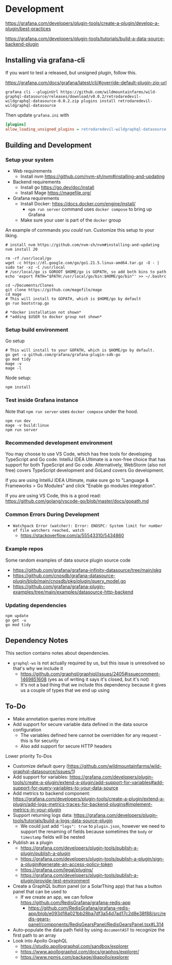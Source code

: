 # Development



https://grafana.com/developers/plugin-tools/create-a-plugin/develop-a-plugin/best-practices

https://grafana.com/developers/plugin-tools/tutorials/build-a-data-source-backend-plugin


## Installing via grafana-cli

If you want to test a released, but unsigned plugin, follow this.

https://grafana.com/docs/grafana/latest/cli/#override-default-plugin-zip-url

```shell
grafana cli --pluginUrl https://github.com/wildmountainfarms/wild-graphql-datasource/releases/download/v0.0.2/retrodaredevil-wildgraphql-datasource-0.0.2.zip plugins install retrodaredevil-wildgraphql-datasource
```

Then update `grafana.ini` with

```ini
[plugins]
allow_loading_unsigned_plugins = retrodaredevil-wildgraphql-datasource
```

## Building and Development

### Setup your system

* Web requirements
  * Install nvm https://github.com/nvm-sh/nvm#installing-and-updating
* Backend requirements
  * Install go https://go.dev/doc/install
  * Install Mage https://magefile.org/
* Grafana requirements
  * Install Docker: https://docs.docker.com/engine/install/
    * `npm run server` command uses `docker compose` to bring up Grafana
  * Make sure your user is part of the `docker` group

An example of commands you *could* run.
Customize this setup to your liking.

```shell
# install nvm https://github.com/nvm-sh/nvm#installing-and-updating
nvm install 20

rm -rf /usr/local/go
wget -c https://dl.google.com/go/go1.21.5.linux-amd64.tar.gz -O - | sudo tar -xz -C /usr/local
# /usr/local/go is GOROOT $HOME/go is GOPATH, so add both bins to path
echo 'export PATH="$PATH:/usr/local/go/bin:$HOME/go/bin"' >> ~/.bashrc

cd ~/Documents/Clones
git clone https://github.com/magefile/mage
cd mage
# This will install to GOPATH, which is $HOME/go by default
go run bootstrap.go

# *docker installation not shown*
# *adding $USER to docker group not shown*
```

### Setup build environment

Go setup
```shell
# This will install to your GOPATH, which is $HOME/go by default.
go get -u github.com/grafana/grafana-plugin-sdk-go
go mod tidy
mage -v
mage -l
```

Node setup:

```shell
npm install
```


### Test inside Grafana instance

Note that `npm run server` uses `docker compose` under the hood.

```shell
npm run dev
mage -v build:linux
npm run server
```

### Recommended development environment

You may choose to use VS Code, which has free tools for developing TypeScript and Go code.
IntelliJ IDEA Ultimate is a non-free choice that has support for both TypeScript and Go code.
Alternatively, WebStorm (also not free) covers TypeScript development and GoLand covers Go development.

If you are using IntelliJ IDEA Ultimate, make sure go to "Language & Frameworks > Go Modules" and click "Enable go modules integration".

If you are using VS Code, this is a good read: https://github.com/golang/vscode-go/blob/master/docs/gopath.md


### Common Errors During Development

* `Watchpack Error (watcher): Error: ENOSPC: System limit for number of file watchers reached, watch`
  * https://stackoverflow.com/a/55543310/5434860

### Example repos

Some random examples of data source plugin source code

* https://github.com/grafana/grafana-infinity-datasource/tree/main/pkg
* https://github.com/cnosdb/grafana-datasource-plugin/blob/main/cnosdb/pkg/plugin/query_model.go
* https://github.com/grafana/grafana-plugin-examples/tree/main/examples/datasource-http-backend

### Updating dependencies

```shell
npm update
go get -u
go mod tidy
```

## Dependency Notes

This section contains notes about dependencies.

* `graphql-ws` is not actually required by us, but this issue is unresolved so that's why we include it
  * https://github.com/graphql/graphiql/issues/2405#issuecomment-1469851608 (yes as of writing it says it's closed, but it's not)
  * It's not a bad thing that we include this dependency because it gives us a couple of types that we end up using


## To-Do

* Make annotation queries more intuitive
* Add support for secure variable data defined in the data source configuration
  * The variables defined here cannot be overridden for any request - this is for security
  * Also add support for secure HTTP headers
  
Lower priority To-Dos

* Customize default query (https://github.com/wildmountainfarms/wild-graphql-datasource/issues/1)
* Add support for variables: https://grafana.com/developers/plugin-tools/create-a-plugin/extend-a-plugin/add-support-for-variables#add-support-for-query-variables-to-your-data-source
* Add metrics to backend component: https://grafana.com/developers/plugin-tools/create-a-plugin/extend-a-plugin/add-logs-metrics-traces-for-backend-plugins#implement-metrics-in-your-plugin
* Support returning logs data: https://grafana.com/developers/plugin-tools/tutorials/build-a-logs-data-source-plugin
  * We could just add `"logs": true` to `plugin.json`, however we need to support the renaming of fields because sometimes the `body` or `timestamp` fields will be nested
* Publish as a plugin
  * https://grafana.com/developers/plugin-tools/publish-a-plugin/publish-a-plugin
  * https://grafana.com/developers/plugin-tools/publish-a-plugin/sign-a-plugin#generate-an-access-policy-token
  * https://grafana.com/legal/plugins/
  * https://grafana.com/developers/plugin-tools/publish-a-plugin/provide-test-environment
* Create a GraphQL button panel (or a SolarThing app) that has a button panel that can be used to
  * If we create an app, we can follow https://github.com/RedisGrafana/grafana-redis-app
    * https://github.com/RedisGrafana/grafana-redis-app/blob/e093d18a021bb28ba7df3a54d7ad17c2d8e38f88/src/redis-gears-panel/components/RedisGearsPanel/RedisGearsPanel.tsx#L314
* Auto-populate the data path field by using `documentAST` to recognize the first path to an array
* Look into Apollo GraphQL
  * https://studio.apollographql.com/sandbox/explorer
  * https://www.apollographql.com/docs/graphos/explorer/
  * https://www.npmjs.com/package/@apollo/explorer
